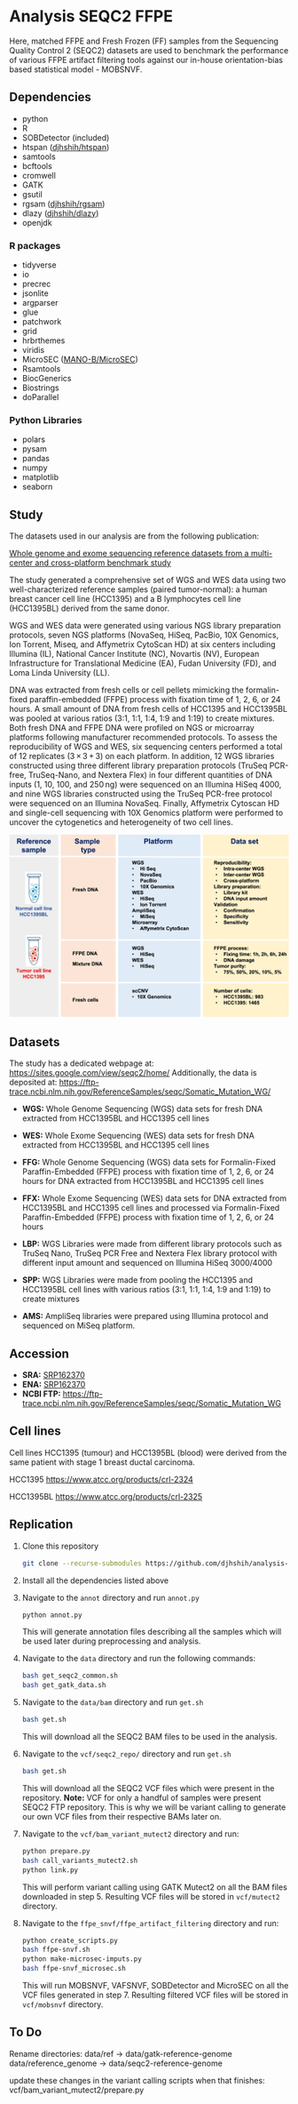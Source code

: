 # Analysis SEQC2 FFPE

Here, matched FFPE and Fresh Frozen (FF) samples from the Sequencing Quality Control 2 (SEQC2) datasets are used to benchmark the performance of various FFPE artifact filtering tools against our in-house orientation-bias based statistical model - MOBSNVF.

## Dependencies

- python
- R
- SOBDetector (included)
- htspan ([djhshih/htspan](https://github.com/djhshih/htspan))
- samtools
- bcftools
- cromwell
- GATK
- gsutil
- rgsam ([djhshih/rgsam](https://github.com/djhshih/rgsam))
- dlazy ([djhshih/dlazy](https://github.com/djhshih/dlazy/tree/main))
- openjdk

### R packages
- tidyverse
- io
- precrec
- jsonlite
- argparser
- glue
- patchwork
- grid
- hrbrthemes
- viridis
- MicroSEC ([MANO-B/MicroSEC](https://github.com/MANO-B/MicroSEC))
- Rsamtools
- BiocGenerics
- Biostrings
- doParallel

### Python Libraries
- polars
- pysam
- pandas
- numpy
- matplotlib
- seaborn



## Study

The datasets used in our analysis are from the following publication:

[Whole genome and exome sequencing reference datasets from a multi-center and cross-platform benchmark study](https://www.nature.com/articles/s41597-021-01077-5)

The study generated a comprehensive set of WGS and WES data using two well-characterized reference samples (paired tumor-normal): a human breast cancer cell line (HCC1395) and a B lymphocytes cell line (HCC1395BL) derived from the same donor.

WGS and WES data were generated using various NGS library preparation protocols, seven NGS platforms (NovaSeq, HiSeq, PacBio, 10X Genomics, Ion Torrent, Miseq, and Affymetrix CytoScan HD) at six centers including Illumina (IL), National Cancer Institute (NC), Novartis (NV), European Infrastructure for Translational Medicine (EA), Fudan University (FD), and Loma Linda University (LL).

DNA was extracted from fresh cells or cell pellets mimicking the formalin-fixed paraffin-embedded (FFPE) process with fixation time of 1, 2, 6, or 24 hours. A small amount of DNA from fresh cells of HCC1395 and HCC1395BL was pooled at various ratios (3:1, 1:1, 1:4, 1:9 and 1:19) to create mixtures. Both fresh DNA and FFPE DNA were profiled on NGS or microarray platforms following manufacturer recommended protocols. To assess the reproducibility of WGS and WES, six sequencing centers performed a total of 12 replicates (3 × 3 + 3) on each platform. In addition, 12 WGS libraries constructed using three different library preparation protocols (TruSeq PCR-free, TruSeq-Nano, and Nextera Flex) in four different quantities of DNA inputs (1, 10, 100, and 250 ng) were sequenced on an Illumina HiSeq 4000, and nine WGS libraries constructed using the TruSeq PCR-free protocol were sequenced on an Illumina NovaSeq. Finally, Affymetrix Cytoscan HD and single-cell sequencing with 10X Genomics platform were performed to uncover the cytogenetics and heterogeneity of two cell lines.

![Datasets: Zhao et. al. 2021](.md_images/image.png)

## Datasets

The study has a dedicated webpage at: https://sites.google.com/view/seqc2/home/
Additionally, the data is deposited at: https://ftp-trace.ncbi.nlm.nih.gov/ReferenceSamples/seqc/Somatic_Mutation_WG/

- **WGS:** Whole Genome Sequencing (WGS) data sets for fresh DNA extracted from HCC1395BL and HCC1395 cell lines

- **WES:** Whole Exome Sequencing (WES) data sets for fresh DNA extracted from HCC1395BL and HCC1395 cell lines

- **FFG:** Whole Genome Sequencing (WGS) data sets for Formalin-Fixed Paraffin-Embedded (FFPE) process with fixation time of 1, 2, 6, or 24 hours for DNA extracted from HCC1395BL and HCC1395 cell lines

- **FFX:** Whole Exome Sequencing (WES) data sets for DNA extracted from HCC1395BL and HCC1395 cell lines and processed via Formalin-Fixed Paraffin-Embedded (FFPE) process with fixation time of 1, 2, 6, or 24 hours

- **LBP:** WGS Libraries were made from different library protocols such as TruSeq Nano, TruSeq PCR Free and Nextera Flex library protocol with different input amount and sequenced on Illumina HiSeq 3000/4000

- **SPP:** WGS Libraries were made from pooling the HCC1395 and HCC1395BL cell lines with various ratios (3:1, 1:1, 1:4, 1:9 and 1:19) to create mixtures

- **AMS:** AmpliSeq libraries were prepared using Illumina protocol and sequenced on MiSeq platform.

## Accession

- **SRA:** [SRP162370](https://www.ncbi.nlm.nih.gov/sra/?term=SRP162370)
- **ENA:** [SRP162370](https://www.ebi.ac.uk/ena/browser/view/SRP162370)
- **NCBI FTP:** https://ftp-trace.ncbi.nlm.nih.gov/ReferenceSamples/seqc/Somatic_Mutation_WG


## Cell lines

Cell lines HCC1395 (tumour) and HCC1395BL (blood) were derived from the same patient
with stage 1 breast ductal carcinoma.

HCC1395
https://www.atcc.org/products/crl-2324

HCC1395BL
https://www.atcc.org/products/crl-2325


## Replication

1. Clone this repository
   ```bash
   git clone --recurse-submodules https://github.com/djhshih/analysis-seqc2-ffpe.git
   ```

2. Install all the dependencies listed above

3. Navigate to the `annot` directory and run `annot.py`
    ```bash
    python annot.py
    ```
    This will generate annotation files describing all the samples which will be used later during preprocessing and analysis.

4. Navigate to the `data` directory and run the following commands:
    ```bash
    bash get_seqc2_common.sh
    bash get_gatk_data.sh
    ```

5. Navigate to the `data/bam` directory and run `get.sh`
    ```bash
    bash get.sh
    ```
    This will download all the SEQC2 BAM files to be used in the analysis.

6. Navigate to the `vcf/seqc2_repo/` directory and run `get.sh`
    ```bash
    bash get.sh
    ```
    This will download all the SEQC2 VCF files which were present in the repository.
    **Note:** VCF for only a handful of samples were present SEQC2 FTP repository.
    This is why we will be variant calling to generate our own VCF files from their respective BAMs later on.

7. Navigate to the `vcf/bam_variant_mutect2` directory and run:
    ```bash
    python prepare.py
    bash call_variants_mutect2.sh
    python link.py
    ```
    This will perform variant calling using GATK Mutect2 on all the BAM files downloaded in step 5.
    Resulting VCF files will be stored in `vcf/mutect2` directory.

8. Navigate to the `ffpe_snvf/ffpe_artifact_filtering` directory and run:
    ```bash
    python create_scripts.py
    bash ffpe-snvf.sh
    python make-microsec-imputs.py
    bash ffpe-snvf_microsec.sh
    ```
    This will run MOBSNVF, VAFSNVF, SOBDetector and MicroSEC on all the VCF files generated in step 7.
    Resulting filtered VCF files will be stored in `vcf/mobsnvf` directory.



## To Do 

Rename directories:
data/ref -> data/gatk-reference-genome
data/reference_genome -> data/seqc2-reference-genome

update these changes in the variant calling scripts when that finishes: vcf/bam_variant_mutect2/prepare.py
